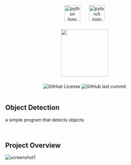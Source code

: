 <div align="center">
  <img src="https://cdn.jsdelivr.net/gh/devicons/devicon/icons/python/python-original.svg" height="50" alt="python logo"  />
  <img width="20" />
  <img src="https://cdn.jsdelivr.net/gh/devicons/devicon/icons/pytorch/pytorch-original.svg" height="50" alt="pytorch logo"  />
</div>

###

<div align="center">
  <img height="150" src="https://c.tenor.com/-2pWL2rs3tQAAAAC/tenor.gif"  />
</div>

###

<div align="center">
  <img alt="GitHub License" src="https://img.shields.io/github/license/hizo9/object_detection">
  <img alt="GitHub last commit" src="https://img.shields.io/github/last-commit/hizo9/object_detection">
</div>

<br>

###

## Object Detection
a simple program that detects objects

<br>

###

## Project Overview
![screenshot1](https://i.imgur.com/TeWncvv.png)

###
